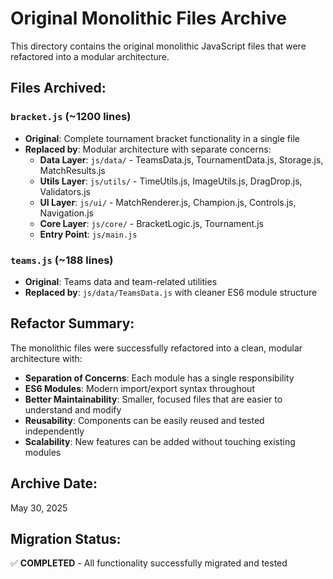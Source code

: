 # Original Monolithic Files Archive

This directory contains the original monolithic JavaScript files that were refactored into a modular architecture.

## Files Archived:

### `bracket.js` (~1200 lines)
- **Original**: Complete tournament bracket functionality in a single file
- **Replaced by**: Modular architecture with separate concerns:
  - **Data Layer**: `js/data/` - TeamsData.js, TournamentData.js, Storage.js, MatchResults.js
  - **Utils Layer**: `js/utils/` - TimeUtils.js, ImageUtils.js, DragDrop.js, Validators.js
  - **UI Layer**: `js/ui/` - MatchRenderer.js, Champion.js, Controls.js, Navigation.js
  - **Core Layer**: `js/core/` - BracketLogic.js, Tournament.js
  - **Entry Point**: `js/main.js`

### `teams.js` (~188 lines)
- **Original**: Teams data and team-related utilities
- **Replaced by**: `js/data/TeamsData.js` with cleaner ES6 module structure

## Refactor Summary:

The monolithic files were successfully refactored into a clean, modular architecture with:
- **Separation of Concerns**: Each module has a single responsibility
- **ES6 Modules**: Modern import/export syntax throughout
- **Better Maintainability**: Smaller, focused files that are easier to understand and modify
- **Reusability**: Components can be easily reused and tested independently
- **Scalability**: New features can be added without touching existing modules

## Archive Date:
May 30, 2025

## Migration Status:
✅ **COMPLETED** - All functionality successfully migrated and tested
